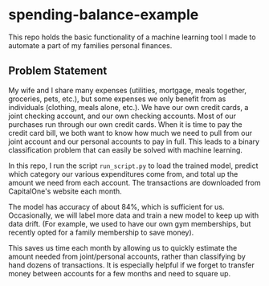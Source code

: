 # spending-balance-example

This repo holds the basic functionality of a machine learning tool I made to automate a part of my families personal finances.

## Problem Statement
My wife and I share many expenses (utilities, mortgage, meals together, groceries, pets, etc.), but some expenses we only benefit from as individuals (clothing, meals alone, etc.). We have our own credit cards, a joint checking account, and our own checking accounts. Most of our purchases run through our own credit cards. When it is time to pay the credit card bill, we both want to know how much we need to pull from our joint account and our personal accounts to pay in full. This leads to a binary classification problem that can easily be solved with machine learning. 

In this repo, I run the script `run_script.py` to load the trained model, predict which category our various expenditures come from, and total up the amount we need from each account. The transactions are downloaded from CapitalOne's website each month. 

The model has accuracy of about 84%, which is sufficient for us. Occasionally, we will label more data and train a new model to keep up with data drift. (For example, we used to have our own gym memberships, but recently opted for a family membership to save money). 

This saves us time each month by allowing us to quickly estimate the amount needed from joint/personal accounts, rather than classifying by hand dozens of transactions. It is especially helpful if we forget to transfer money between accounts for a few months and need to square up. 
